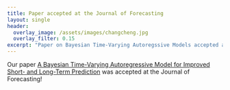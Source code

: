 ```yaml
---
title: Paper accepted at the Journal of Forecasting
layout: single
header:
  overlay_image: /assets/images/changcheng.jpg
  overlay_filter: 0.15
excerpt: "Paper on Bayesian Time-Varying Autoregssive Models accepted at the Journal of Forecasting"
---
```


Our paper [A Bayesian Time-Varying Autoregressive Model for Improved Short- and Long-Term Prediction](https://arxiv.org/abs/2006.05750) was accepted at the Journal of Forecasting! 
